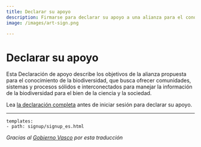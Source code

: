```yaml
---
title: Declarar su apoyo
description: Firmarse para declarar su apoyo a una alianza para el conocimiento de la biodiversidad
image: /images/art-sign.png

---
```

# Declarar su apoyo

Esta Declaración de apoyo describe los objetivos de la alianza propuesta para el conocimiento de la biodiversidad, que busca ofrecer comunidades, sistemas y procesos sólidos e interconectados para manejar la información de la biodiversidad para el bien de la ciencia y la sociedad.

Lea [la declaración completa](../shared-ambitions/) antes de iniciar sesión para declarar su apoyo.

------

```styledYaml
templates:
- path: signup/signup_es.html 
```

_Gracias al [Gobierno Vasco](http://www.euskadi.eus/inicio) por esta traducción_
